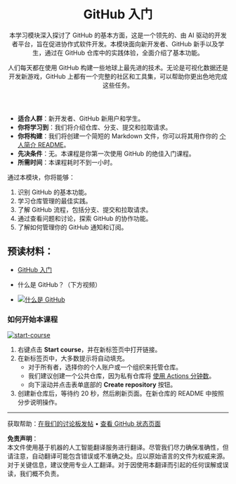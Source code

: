 <header>

# GitHub 入门

本学习模块深入探讨了 GitHub 的基本方面，这是一个领先的、由 AI 驱动的开发者平台，旨在促进协作式软件开发。本模块面向新开发者、GitHub 新手以及学生，通过在 GitHub 仓库中的实践体验，全面介绍了基本功能。

人们每天都在使用 GitHub 构建一些地球上最先进的技术。无论是可视化数据还是开发新游戏，GitHub 上都有一个完整的社区和工具集，可以帮助你更出色地完成这些任务。

</header>

- **适合人群**：新开发者、GitHub 新用户和学生。
- **你将学习到**：我们将介绍仓库、分支、提交和拉取请求。
- **你将构建**：我们将创建一个简短的 Markdown 文件，你可以将其用作你的 [个人简介 README](https://docs.github.com/account-and-profile/setting-up-and-managing-your-github-profile/customizing-your-profile/managing-your-profile-readme)。
- **先决条件**：无。本课程是你第一次使用 GitHub 的绝佳入门课程。
- **所需时间**：本课程耗时不到一小时。

通过本模块，你将能够：

1. 识别 GitHub 的基本功能。
2. 学习仓库管理的最佳实践。
3. 了解 GitHub 流程，包括分支、提交和拉取请求。
4. 通过查看问题和讨论，探索 GitHub 的协作功能。
5. 了解如何管理你的 GitHub 通知和订阅。

 
## 预读材料： 

- [GitHub 入门](https://learn.microsoft.com/training/modules/introduction-to-github)

- 什么是 GitHub？（下方视频）
- [![什么是 GitHub](https://img.youtube.com/vi/pBy1zgt0XPc/0.jpg)](https://www.youtube.com/watch?v=pBy1zgt0XPc)
 
   

### 如何开始本课程

<!-- 要开始课程，请在 JavaScript 中运行：
'https://github.com/new?' + new URLSearchParams({
  template_owner: 'skills',
  template_name: 'introduction-to-github',
  owner: '@me',
  name: 'skills-introduction-to-github',
  description: 'My clone repository',
  visibility: 'public',
}).toString()
-->

[![start-course](https://user-images.githubusercontent.com/1221423/235727646-4a590299-ffe5-480d-8cd5-8194ea184546.svg)](https://github.com/new?template_owner=skills&template_name=introduction-to-github&owner=%40me&name=skills-introduction-to-github&description=My+clone+repository&visibility=public)

1. 右键点击 **Start course**，并在新标签页中打开链接。
2. 在新标签页中，大多数提示将自动填充。
   - 对于所有者，选择你的个人账户或一个组织来托管仓库。
   - 我们建议创建一个公共仓库，因为私有仓库将 [使用 Actions 分钟数](https://docs.github.com/en/billing/managing-billing-for-github-actions/about-billing-for-github-actions?WT.mc_id=academic-113596-abartolo)。
   - 向下滚动并点击表单底部的 **Create repository** 按钮。
3. 创建新仓库后，等待约 20 秒，然后刷新页面。在新仓库的 README 中按照分步说明操作。

<footer>

<!--
  <<< 作者注释：页脚 >>>
  添加支持链接、GitHub 状态页面、行为准则、许可证链接。
-->

---

获取帮助：[在我们的讨论板发帖](https://github.com/orgs/skills/discussions/categories/introduction-to-github) • [查看 GitHub 状态页面](https://www.githubstatus.com/)

**免责声明**：  
本文件使用基于机器的人工智能翻译服务进行翻译。尽管我们尽力确保准确性，但请注意，自动翻译可能包含错误或不准确之处。应以原始语言的文件为权威来源。对于关键信息，建议使用专业人工翻译。对于因使用本翻译而引起的任何误解或误读，我们概不负责。